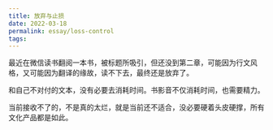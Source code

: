 ```yaml
---
title: 放弃与止损
date: 2022-03-18
permalink: essay/loss-control
tags:
---
```

最近在微信读书翻阅一本书，被标题所吸引，但还没到第二章，可能因为行文风格，又可能因为翻译的缘故，读不下去，最终还是放弃了。

和自己不对付的文本，没有必要去消耗时间。书影音不仅消耗时间，也需要精力。

当前接收不了的，不是真的太烂，就是当前还不适合，没必要硬着头皮硬撑，所有文化产品都是如此。